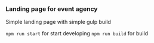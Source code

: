 ### Landing page for event agency

Simple landing page with simple gulp build

`npm run start` for start developing
`npm run build` for build
